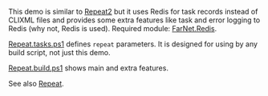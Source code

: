 
This demo is similar to [Repeat2](../Repeat2) but it uses Redis for task records instead of CLIXML files
and provides some extra features like task and error logging to Redis (why not, Redis is used).
Required module: [FarNet.Redis](https://www.powershellgallery.com/packages/FarNet.Redis).

[Repeat.tasks.ps1](Repeat.tasks.ps1) defines `repeat` parameters.
It is designed for using by any build script, not just this demo.

[Repeat.build.ps1](Repeat.build.ps1) shows main and extra features.

See also [Repeat](../Repeat).
